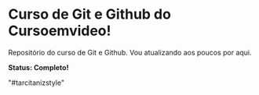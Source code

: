 # Curso de Git e Github do Cursoemvideo!

Repositório do curso de Git e Github. Vou atualizando aos poucos por aqui.

**Status: Completo!**

"#tarcitanizstyle"
